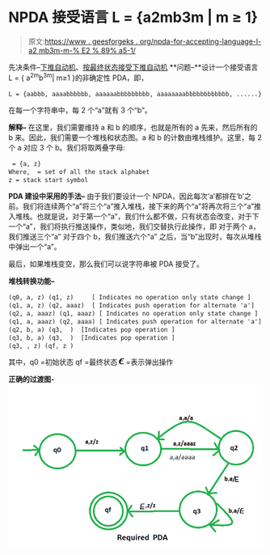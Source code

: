 # NPDA 接受语言 L = {a2mb3m | m ≥ 1}

> 原文:[https://www . geesforgeks . org/npda-for-accepting-language-l-a2 mb3m-m-% E2 % 89% a5-1/](https://www.geeksforgeeks.org/npda-for-accepting-the-language-l-a2mb3m-m-%e2%89%a5-1/)

先决条件–[下推自动机](https://www.geeksforgeeks.org/theory-of-computation-pushdown-automata/)、[按最终状态接受下推自动机](https://www.geeksforgeeks.org/pushdown-automata-acceptance-final-state/)
**问题–**设计一个接受语言 L = { a<sup>2m</sup>b<sup>3m</sup>| m≥1 }的非确定性 PDA，即，

```
L = {aabbb, aaaabbbbbb, aaaaaabbbbbbbbb, aaaaaaaabbbbbbbbbbbb, ......} 
```

在每一个字符串中，每 2 个“a”就有 3 个“b”。

**解释–**
在这里，我们需要维持 a 和 b 的顺序，也就是所有的 a 先来，然后所有的 b 来。因此，我们需要一个堆栈和状态图。a 和 b 的计数由堆栈维护。这里，每 2 个 a 对应 3 个 b。我们将取两叠字母:

```
 = {a, z}
Where,  = set of all the stack alphabet
z = stack start symbol 
```

**PDA 建设中采用的手法–**
由于我们要设计一个 NPDA，因此每次‘a’都排在‘b’之前。我们将连续两个“a”将三个“a”推入堆栈，接下来的两个“a”将再次将三个“a”推入堆栈。也就是说，对于第一个“a”，我们什么都不做，只有状态会改变，对于下一个“a”，我们将执行推送操作，类似地，我们交替执行此操作，即
对于两个 a，我们推送三个“a”
对于四个 b，我们推送六个“a”
之后，当“b”出现时，每次从堆栈中弹出一个“a”。

最后，如果堆栈变空，那么我们可以说字符串被 PDA 接受了。

**堆栈转换功能–**

```
(q0, a, z) (q1, z)     [ Indicates no operation only state change ]
(q1, a, z) (q2, aaaz)  [ Indicates push operation for alternate 'a'] 
(q2, a, aaaz) (q1, aaaz) [ Indicates no operation only state change ]
(q1, a, aaaz) (q2, aaaa) [ Indicates push operation for alternate 'a']
(q2, b, a) (q3,  )  [Indicates pop operation ]
(q3, b, a) (q3,  )  [Indicates pop operation ]
(q3, , z) (qf, z )    

```

其中，q0 =初始状态
qf =最终状态
![\epsilon](img/9e0d0faaeb36399f71c3ccdd6c2b69d0.png "Rendered by QuickLaTeX.com") =表示弹出操作

**正确的过渡图-**
![](img/438604b955c0b6fde6d549cdb9976d50.png)